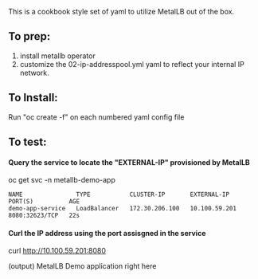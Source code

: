 This is a cookbook style set of yaml to utilize MetalLB out of the box.

## To prep:
1) install metallb operator
2) customize the 02-ip-addresspool.yml yaml to reflect your internal IP network.

## To Install:
   Run "oc create -f" on each numbered yaml config file

## To test:

   #### Query the service to locate the "EXTERNAL-IP" provisioned by MetalLB
   oc get svc -n metallb-demo-app

   ```
   NAME               TYPE           CLUSTER-IP       EXTERNAL-IP     PORT(S)          AGE
   demo-app-service   LoadBalancer   172.30.206.100   10.100.59.201   8080:32623/TCP   22s
   ```
   #### Curl the IP address using the port assisgned in the service
   curl http://10.100.59.201:8080
   
   (output)
   MetalLB Demo application right here

